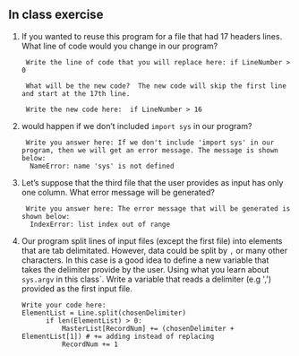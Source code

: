 ## In class exercise

1. If you wanted to reuse this program for a file that had 17 headers lines. What line of code
would you change in our program?

        Write the line of code that you will replace here: if LineNumber > 0

        What will be the new code?  The new code will skip the first line and start at the 17th line. 

        Write the new code here:  if LineNumber > 16
	
			
		
	
	
	

2. would happen if we don’t included `import sys` in our program?

        Write you answer here: If we don't include 'import sys' in our program, then we will get an error message. The message is shown             below:
         NameError: name 'sys' is not defined

3. Let’s suppose that the third file that the user provides as input
has only one column. What error message will be generated?

        Write you answer here: The error message that will be generated is shown below:
         IndexError: list index out of range

4. Our program split lines of input files (except the first file) into elements
that are tab delimitated. However, data could be split by `,` or many other
characters. In this case is a good idea to define a new variable that takes the delimiter
provide by the user. Using what you learn about `sys.argv` in this class`.
Write a variable that reads a delimiter (e.g ',') provided as the first input file.

       Write your code here:  
       ElementList = Line.split(chosenDelimiter)
             if len(ElementList) > 0:
                 MasterList[RecordNum] += (chosenDelimiter + ElementList[1]) # += adding instead of replacing
                 RecordNum += 1
        
	
